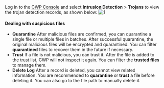 Log in to the [CWP Console](https://console.cloud.tencent.com/yunjing/manage) and select **Intrusion Detection** > **Trojans** to view the trojan detection records, as shown below:
![1](https://main.qcloudimg.com/raw/96ced1e09f5c7e4663c38706c3d938bf.png)
#### Dealing with suspicious files
- **Quarantine** 
After malicious files are confirmed, you can quarantine a single file or multiple files in batches. After successful quarantine, the original malicious files will be encrypted and quarantined. You can filter **quarantined** files to recover them in the future if necessary.
- **Trust**
If a file is not malicious, you can trust it. After the file is added to the trust list, CWP will not inspect it again. You can filter the **trusted files** to manage them.
- **Delete Log**
After a record is deleted, you cannot view related information. You are recommended to **quarantine** or **trust** a file before deleting it. You can also go to the file path to manually delete it.
